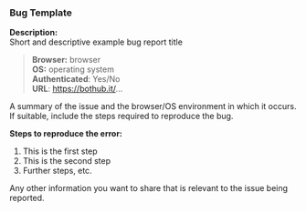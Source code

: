 ### Bug Template

**Description:**  
Short and descriptive example bug report title

> **Browser:** browser  
> **OS:** operating system  
> **Authenticated**: Yes/No  
> **URL**: https://bothub.it/...  

A summary of the issue and the browser/OS environment in which it occurs. If suitable, include the steps required to reproduce the bug.


**Steps to reproduce the error:**

1. This is the first step
2. This is the second step
3. Further steps, etc.


Any other information you want to share that is relevant to the issue being reported.
